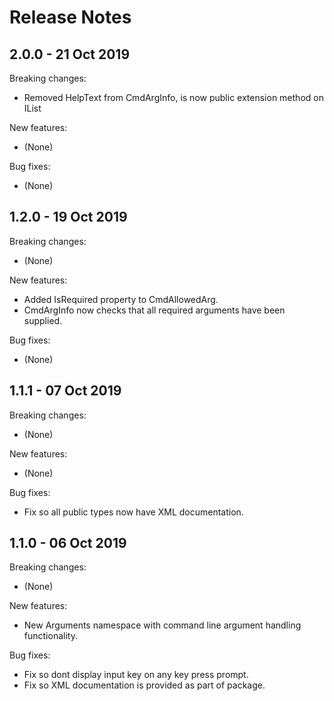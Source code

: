 # Release Notes

## 2.0.0 - 21 Oct 2019

Breaking changes:
- Removed HelpText from CmdArgInfo, is now public extension method on IList<CmdAllowedArg>

New features:
- (None)

Bug fixes:
- (None)

## 1.2.0 - 19 Oct 2019

Breaking changes:
- (None)

New features:
- Added IsRequired property to CmdAllowedArg.
- CmdArgInfo now checks that all required arguments have been supplied.

Bug fixes:
- (None)


## 1.1.1 - 07 Oct 2019

Breaking changes:
- (None)

New features:
- (None)

Bug fixes:
- Fix so all public types now have XML documentation.


## 1.1.0 - 06 Oct 2019

Breaking changes:
- (None)

New features:
- New Arguments namespace with command line argument handling functionality.

Bug fixes:
- Fix so dont display input key on any key press prompt.
- Fix so XML documentation is provided as part of package.

